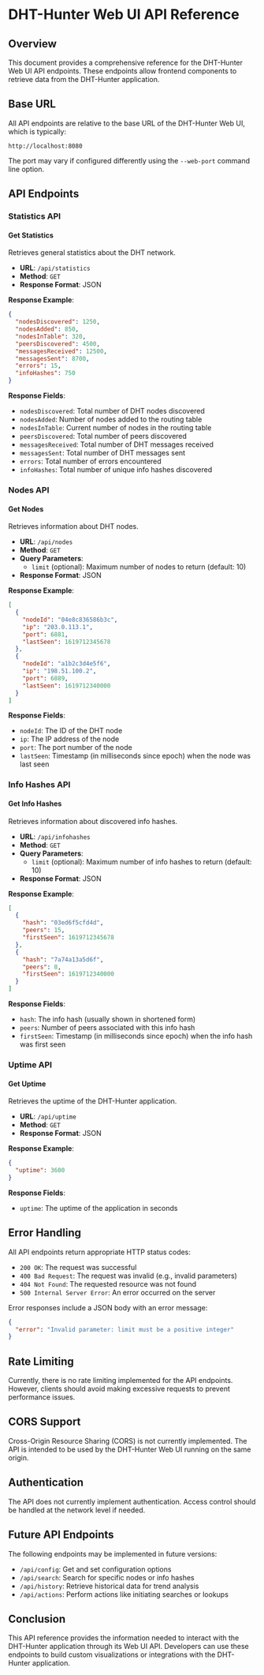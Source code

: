# DHT-Hunter Web UI API Reference

## Overview

This document provides a comprehensive reference for the DHT-Hunter Web UI API endpoints. These endpoints allow frontend components to retrieve data from the DHT-Hunter application.

## Base URL

All API endpoints are relative to the base URL of the DHT-Hunter Web UI, which is typically:

```
http://localhost:8080
```

The port may vary if configured differently using the `--web-port` command line option.

## API Endpoints

### Statistics API

#### Get Statistics

Retrieves general statistics about the DHT network.

- **URL**: `/api/statistics`
- **Method**: `GET`
- **Response Format**: JSON

**Response Example**:
```json
{
  "nodesDiscovered": 1250,
  "nodesAdded": 850,
  "nodesInTable": 320,
  "peersDiscovered": 4500,
  "messagesReceived": 12500,
  "messagesSent": 8700,
  "errors": 15,
  "infoHashes": 750
}
```

**Response Fields**:
- `nodesDiscovered`: Total number of DHT nodes discovered
- `nodesAdded`: Number of nodes added to the routing table
- `nodesInTable`: Current number of nodes in the routing table
- `peersDiscovered`: Total number of peers discovered
- `messagesReceived`: Total number of DHT messages received
- `messagesSent`: Total number of DHT messages sent
- `errors`: Total number of errors encountered
- `infoHashes`: Total number of unique info hashes discovered

### Nodes API

#### Get Nodes

Retrieves information about DHT nodes.

- **URL**: `/api/nodes`
- **Method**: `GET`
- **Query Parameters**:
  - `limit` (optional): Maximum number of nodes to return (default: 10)
- **Response Format**: JSON

**Response Example**:
```json
[
  {
    "nodeId": "04e8c836586b3c",
    "ip": "203.0.113.1",
    "port": 6881,
    "lastSeen": 1619712345678
  },
  {
    "nodeId": "a1b2c3d4e5f6",
    "ip": "198.51.100.2",
    "port": 6889,
    "lastSeen": 1619712340000
  }
]
```

**Response Fields**:
- `nodeId`: The ID of the DHT node
- `ip`: The IP address of the node
- `port`: The port number of the node
- `lastSeen`: Timestamp (in milliseconds since epoch) when the node was last seen

### Info Hashes API

#### Get Info Hashes

Retrieves information about discovered info hashes.

- **URL**: `/api/infohashes`
- **Method**: `GET`
- **Query Parameters**:
  - `limit` (optional): Maximum number of info hashes to return (default: 10)
- **Response Format**: JSON

**Response Example**:
```json
[
  {
    "hash": "03ed6f5cfd4d",
    "peers": 15,
    "firstSeen": 1619712345678
  },
  {
    "hash": "7a74a13a5d6f",
    "peers": 8,
    "firstSeen": 1619712340000
  }
]
```

**Response Fields**:
- `hash`: The info hash (usually shown in shortened form)
- `peers`: Number of peers associated with this info hash
- `firstSeen`: Timestamp (in milliseconds since epoch) when the info hash was first seen

### Uptime API

#### Get Uptime

Retrieves the uptime of the DHT-Hunter application.

- **URL**: `/api/uptime`
- **Method**: `GET`
- **Response Format**: JSON

**Response Example**:
```json
{
  "uptime": 3600
}
```

**Response Fields**:
- `uptime`: The uptime of the application in seconds

## Error Handling

All API endpoints return appropriate HTTP status codes:

- `200 OK`: The request was successful
- `400 Bad Request`: The request was invalid (e.g., invalid parameters)
- `404 Not Found`: The requested resource was not found
- `500 Internal Server Error`: An error occurred on the server

Error responses include a JSON body with an error message:

```json
{
  "error": "Invalid parameter: limit must be a positive integer"
}
```

## Rate Limiting

Currently, there is no rate limiting implemented for the API endpoints. However, clients should avoid making excessive requests to prevent performance issues.

## CORS Support

Cross-Origin Resource Sharing (CORS) is not currently implemented. The API is intended to be used by the DHT-Hunter Web UI running on the same origin.

## Authentication

The API does not currently implement authentication. Access control should be handled at the network level if needed.

## Future API Endpoints

The following endpoints may be implemented in future versions:

- `/api/config`: Get and set configuration options
- `/api/search`: Search for specific nodes or info hashes
- `/api/history`: Retrieve historical data for trend analysis
- `/api/actions`: Perform actions like initiating searches or lookups

## Conclusion

This API reference provides the information needed to interact with the DHT-Hunter application through its Web UI API. Developers can use these endpoints to build custom visualizations or integrations with the DHT-Hunter application.

